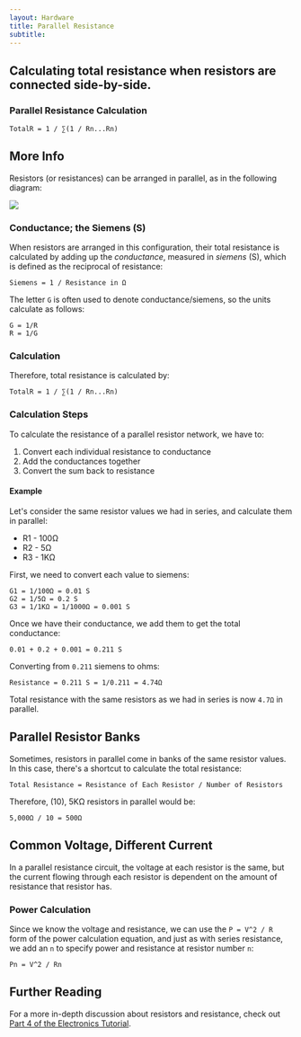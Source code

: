 ```yaml
---
layout: Hardware
title: Parallel Resistance
subtitle: 
---
```


## Calculating total resistance when resistors are connected side-by-side.

### Parallel Resistance Calculation

```
TotalR = 1 / ∑(1 / Rn...Rn)
```

## More Info

Resistors (or resistances) can be arranged in parallel, as in the following diagram:

![](/Hardware/Tutorials/Electronics/Part4/Resistors_in_Parallel.svg)

### Conductance; the Siemens (S)

When resistors are arranged in this configuration, their total resistance is calculated by adding up the _conductance_, measured in _siemens_ (S), which is defined as the reciprocal of resistance:

`Siemens = 1 / Resistance in Ω`

The letter `G` is often used to denote conductance/siemens, so the units calculate as follows:

```
G = 1/R
R = 1/G
```

### Calculation

Therefore, total resistance is calculated by:

```
TotalR = 1 / ∑(1 / Rn...Rn)
```

### Calculation Steps

To calculate the resistance of a parallel resistor network, we have to:

 1. Convert each individual resistance to conductance
 2. Add the conductances together
 3. Convert the sum back to resistance

#### Example

Let's consider the same resistor values we had in series, and calculate them in parallel:

 * R1 - 100Ω
 * R2 - 5Ω
 * R3 - 1KΩ

First, we need to convert each value to siemens:

```
G1 = 1/100Ω = 0.01 S
G2 = 1/5Ω = 0.2 S
G3 = 1/1KΩ = 1/1000Ω = 0.001 S
```

Once we have their conductance, we add them to get the total conductance:

```
0.01 + 0.2 + 0.001 = 0.211 S
```

Converting from `0.211` siemens to ohms:

```
Resistance = 0.211 S = 1/0.211 = 4.74Ω
```

Total resistance with the same resistors as we had in series is now `4.7Ω` in parallel.

## Parallel Resistor Banks

Sometimes, resistors in parallel come in banks of the same resistor values. In this case, there's a shortcut to calculate the total resistance:

```
Total Resistance = Resistance of Each Resistor / Number of Resistors
```

Therefore, (10), 5KΩ resistors in parallel would be:

```
5,000Ω / 10 = 500Ω
```

## Common Voltage, Different Current

In a parallel resistance circuit, the voltage at each resistor is the same, but the current flowing through each resistor is dependent on the amount of resistance that resistor has.

### Power Calculation

Since we know the voltage and resistance, we can use the `P = V^2 / R` form of the power calculation equation, and just as with series resistance, we add an `n` to specify power and resistance at resistor number `n`:

```
Pn = V^2 / Rn
```

## Further Reading

For a more in-depth discussion about resistors and resistance, check out [Part 4 of the Electronics Tutorial](/Hardware/Tutorials/Electronics/Part4/Resistance/).
